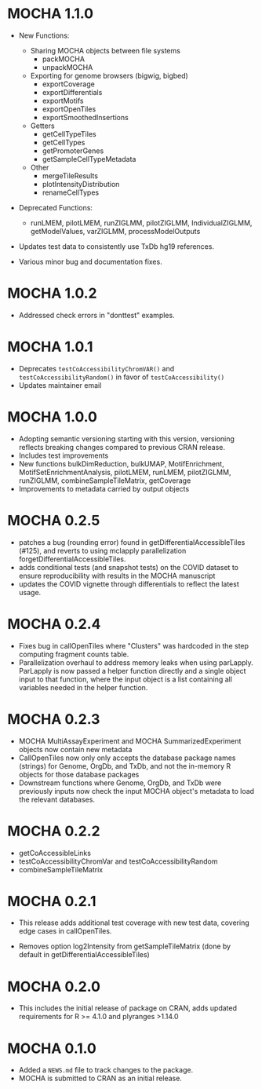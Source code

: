 # MOCHA 1.1.0
* New Functions:
  - Sharing MOCHA objects between file systems
    - packMOCHA
    - unpackMOCHA
  - Exporting for genome browsers (bigwig, bigbed)
    - exportCoverage
    - exportDifferentials
    - exportMotifs
    - exportOpenTiles
    - exportSmoothedInsertions
  - Getters 
    - getCellTypeTiles
    - getCellTypes
    - getPromoterGenes
    - getSampleCellTypeMetadata
  - Other
    - mergeTileResults
    - plotIntensityDistribution
    - renameCellTypes

* Deprecated Functions:
  - runLMEM, pilotLMEM, runZIGLMM, pilotZIGLMM, IndividualZIGLMM, getModelValues, varZIGLMM, processModelOutputs
  
* Updates test data to consistently use TxDb hg19 references.

* Various minor bug and documentation fixes.

# MOCHA 1.0.2
* Addressed check errors in "donttest" examples.

# MOCHA 1.0.1

* Deprecates `testCoAccessibilityChromVAR()` and `testCoAccessibilityRandom()` in favor of `testCoAccessibility()`
* Updates maintainer email

# MOCHA 1.0.0

* Adopting semantic versioning starting with this version, versioning reflects breaking changes compared to previous CRAN release.
* Includes test improvements
* New functions bulkDimReduction, bulkUMAP, MotifEnrichment, MotifSetEnrichmentAnalysis, pilotLMEM, runLMEM, pilotZIGLMM, runZIGLMM, combineSampleTileMatrix, getCoverage
* Improvements to metadata carried by output objects

# MOCHA 0.2.5

* patches a bug (rounding error) found in getDifferentialAccessibleTiles (#125), and reverts to using mclapply parallelization forgetDifferentialAccessibleTiles.
* adds conditional tests (and snapshot tests) on the COVID dataset to ensure reproducibility with results in the MOCHA manuscript
* updates the COVID vignette through differentials to reflect the latest usage.

# MOCHA 0.2.4

* Fixes bug in callOpenTiles where "Clusters" was hardcoded in the step computing fragment counts table.
* Parallelization overhaul to address memory leaks when using parLapply. ParLapply is now passed a helper function directly and a single object input to that function, where the input object is a list containing all variables needed in the helper function.

# MOCHA 0.2.3

* MOCHA MultiAssayExperiment and MOCHA SummarizedExperiment objects now contain new metadata 
* CallOpenTiles now only only accepts the database package names (strings) for Genome, OrgDb, and TxDb, and not the in-memory R objects for those database packages
* Downstream functions where Genome, OrgDb, and TxDb were previously inputs now check the input MOCHA object's metadata to load the relevant databases.

# MOCHA 0.2.2

* getCoAccessibleLinks
* testCoAccessibilityChromVar and testCoAccessibilityRandom
* combineSampleTileMatrix

# MOCHA 0.2.1

* This release adds additional test coverage with new test data, covering edge cases in callOpenTiles.

* Removes option log2Intensity from getSampleTileMatrix (done by default in getDifferentialAccessibleTiles)

# MOCHA 0.2.0

* This includes the initial release of package on CRAN, adds updated requirements for R >= 4.1.0 and plyranges >1.14.0

# MOCHA 0.1.0

* Added a `NEWS.md` file to track changes to the package.
* MOCHA is submitted to CRAN as an initial release.
